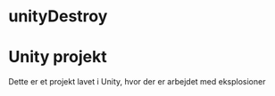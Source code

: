 # unityDestroy

<h1>Unity projekt</h1>
<p>Dette er et projekt lavet i Unity, hvor der er arbejdet med eksplosioner </p>
